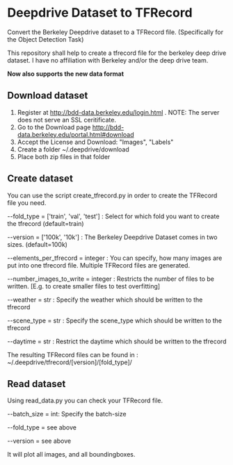 # Deepdrive Dataset to TFRecord
Convert the Berkeley Deepdrive dataset to a TFRecord file. (Specifically for the Object Detection Task)

This repository shall help to create a tfrecord file for the berkeley deep drive dataset. I have no affiliation with Berkeley and/or the deep drive team.

**Now also supports the new data format**

## Download dataset

1. Register at http://bdd-data.berkeley.edu/login.html . NOTE: The server does not serve an SSL ceritificate.
2. Go to the Download page http://bdd-data.berkeley.edu/portal.html#download
3. Accept the License and Download: "Images", "Labels"
4. Create a folder ~/.deepdrive/download
5. Place both zip files in that folder

## Create dataset

You can use the script create_tfrecord.py in order to create the TFRecord file you need.

--fold_type = \['train', 'val', 'test'\] : Select for which fold you want to create the tfrecord (default=train)


--version = \['100k', '10k'\] : The Berkeley Deepdrive Dataset comes in two sizes. (default=100k)

--elements_per_tfrecord = integer : You can specify, how many images are put into one tfrecord file. Multiple TFRecord files are generated.

--number_images_to_write = integer : Restricts the number of files to be written. \[E.g. to create smaller files to test overfitting\]

--weather = str : Specify the weather which should be written to the tfrecord

--scene_type = str : Specify the scene_type which should be written to the tfrecord

--daytime = str : Restrict the daytime which should be written to the tfrecord

The resulting TFRecord files can be found in :
~/.deepdrive/tfrecord/\[version\]/\[fold_type\]/

## Read dataset

Using read_data.py you can check your TFRecord file.

--batch_size = int: Specify the batch-size

--fold_type = see above

--version = see above

It will plot all images, and all boundingboxes.
